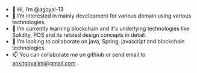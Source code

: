 - 👋 Hi, I’m @agoyal-13
- 👀 I’m interested in mainly development for various domain using various technologies.
- 🌱 I’m currently learning blockchain and it's underlying technologies like Solidity, POS and its related design concepts in detail.
- 💞️ I’m looking to collaborate on java, Spring, javascript and blockchain technologies.
- 📫 You can collaborate me on githiub or send email to ankitgoyaljmi@gmail.com .

<!---
agoyal-13/agoyal-13 is a ✨ special ✨ repository because its `README.md` (this file) appears on your GitHub profile.
You can click the Preview link to take a look at your changes.
--->
